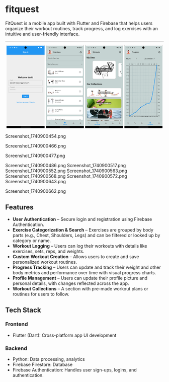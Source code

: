 # fitquest

FitQuest is a mobile app built with Flutter and Firebase that helps users organize their workout routines, track progress, and log exercises with an intuitive and user-friendly interface.

---
<p align="center">
  <img src="assets/Screenshots/Screenshot_1740900248.png" alt="Sign up/Log in Screen" width="24%">
  <img src="assets/Screenshots/Screenshot_1740900477.png" alt="Home Screen" width="24%">
  <img src="assets/Screenshots/Screenshot_1740900466.png" alt="Workout Screen" width="24%">
  <img src="assets/Screenshots/Screenshot_1740900552.png" alt="Progress Screen" width="24%">
</p>

   

Screenshot_1740900454.png

Screenshot_1740900466.png

Screenshot_1740900477.png

Screenshot_1740900486.png
Screenshot_1740900517.png
Screenshot_1740900552.png
Screenshot_1740900563.png
Screenshot_1740900568.png
Screenshot_1740900572.png
Screenshot_1740900643.png

Screenshot_1740900662.png





## Features
- **User Authentication** – Secure login and registration using Firebase Authentication.
- **Exercise Categorization & Search** – Exercises are grouped by body parts (e.g., Chest, Shoulders, Legs) and can be filtered or looked up by category or name.  
- **Workout Logging** – Users can log their workouts with details like exercises, sets, reps, and weights.  
- **Custom Workout Creation** – Allows users to create and save personalized workout routines.  
- **Progress Tracking** – Users can update and track their weight and other body metrics and performance over time with visual progress charts.  
- **Profile Management** – Users can update their profile picture and personal details, with changes reflected across the app.  
- **Workout Collections** – A section with pre-made workout plans or routines for users to follow.  

## Tech Stack
### Frontend
- Flutter (Dart): Cross-platform app UI development

### Backend
- Python: Data processing, analytics
- Firebase Firestore: Database
- Firebase Authentication: Handles user sign-ups, logins, and authentication.

